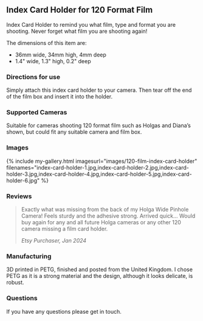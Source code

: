 ## Index Card Holder for 120 Format Film
Index Card Holder to remind you what film, type and format you are shooting. Never forget what film you are shooting again!

The dimensions of this item are:
- 36mm wide, 34mm high, 4mm deep
- 1.4" wide, 1.3" high, 0.2" deep

### Directions for use
Simply attach this index card holder to your camera. Then tear off the end of the film box and insert it into the holder.

### Supported Cameras
Suitable for cameras shooting 120 format film such as Holgas and Diana’s shown, but could fit any suitable camera and film box.

### Images
{% include my-gallery.html imagesurl="images/120-film-index-card-holder"
   filenames="index-card-holder-1.jpg,index-card-holder-2.jpg,index-card-holder-3.jpg,index-card-holder-4.jpg,index-card-holder-5.jpg,index-card-holder-6.jpg" %}

### Reviews
> Exactly what was missing from the back of my Holga Wide Pinhole Camera! Feels sturdy and the adhesive strong. Arrived quick... Would buy again for any and all future Holga cameras or any other 120 camera missing a film card holder.
>
> *Etsy Purchaser, Jan 2024*

### Manufacturing
3D printed in PETG, finished and posted from the United Kingdom. I chose PETG as it is a strong material and the design, although it looks delicate, is robust.

### Questions
If you have any questions please get in touch.
